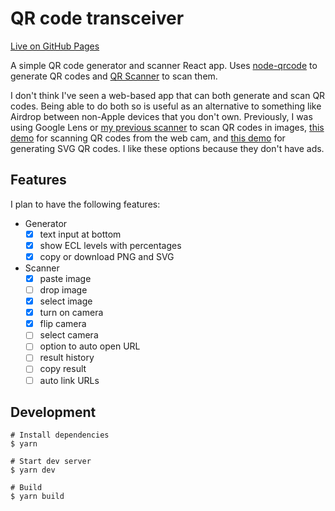 # QR code transceiver

[Live on GitHub Pages](https://sheeptester.github.io/qr/)

A simple QR code generator and scanner React app. Uses [node-qrcode](https://www.npmjs.com/package/qrcode) to generate QR codes and [QR Scanner](https://www.npmjs.com/package/qr-scanner) to scan them.

I don't think I've seen a web-based app that can both generate and scan QR codes. Being able to do both so is useful as an alternative to something like Airdrop between non-Apple devices that you don't own. Previously, I was using Google Lens or [my previous scanner](https://sheeptester.github.io/javascripts/qr.html) to scan QR codes in images, [this demo](https://nimiq.github.io/qr-scanner/demo/) for scanning QR codes from the web cam, and [this demo](https://datalog.github.io/demo/qrcode-svg/) for generating SVG QR codes. I like these options because they don't have ads.

## Features

I plan to have the following features:

- Generator
  - [x] text input at bottom
  - [x] show ECL levels with percentages
  - [x] copy or download PNG and SVG
- Scanner
  - [x] paste image
  - [ ] drop image
  - [x] select image
  - [x] turn on camera
  - [x] flip camera
  - [ ] select camera
  - [ ] option to auto open URL
  - [ ] result history
  - [ ] copy result
  - [ ] auto link URLs

## Development

```shell
# Install dependencies
$ yarn

# Start dev server
$ yarn dev

# Build
$ yarn build
```
